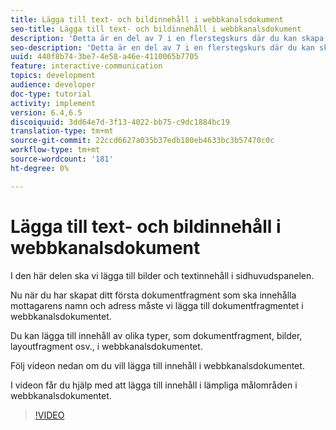 ```yaml
---
title: Lägga till text- och bildinnehåll i webbkanalsdokument
seo-title: Lägga till text- och bildinnehåll i webbkanalsdokument
description: 'Detta är en del av 7 i en flerstegskurs där du kan skapa ditt första interaktiva kommunikationsdokument. I den här delen ska vi lägga till bilder och textinnehåll i sidhuvudspanelen. '
seo-description: 'Detta är en del av 7 i en flerstegskurs där du kan skapa ditt första interaktiva kommunikationsdokument. I den här delen ska vi lägga till bilder och textinnehåll i sidhuvudspanelen. '
uuid: 440f8b74-3be7-4e58-a46e-4110065b7705
feature: interactive-communication
topics: development
audience: developer
doc-type: tutorial
activity: implement
version: 6.4,6.5
discoiquuid: 3dd64e7d-3f13-4022-bb75-c9dc1884bc19
translation-type: tm+mt
source-git-commit: 22ccd6627a035b37edb180eb4633bc3b57470c0c
workflow-type: tm+mt
source-wordcount: '181'
ht-degree: 0%

---
```



# Lägga till text- och bildinnehåll i webbkanalsdokument

I den här delen ska vi lägga till bilder och textinnehåll i sidhuvudspanelen.

Nu när du har skapat ditt första dokumentfragment som ska innehålla mottagarens namn och adress måste vi lägga till dokumentfragmentet i webbkanalsdokumentet.

Du kan lägga till innehåll av olika typer, som dokumentfragment, bilder, layoutfragment osv., i webbkanalsdokumentet.

Följ videon nedan om du vill lägga till innehåll i webbkanalsdokumentet.

I videon får du hjälp med att lägga till innehåll i lämpliga målområden i webbkanalsdokumentet.

>[!VIDEO](https://video.tv.adobe.com/v/22359/?quality=9&learn=on)

